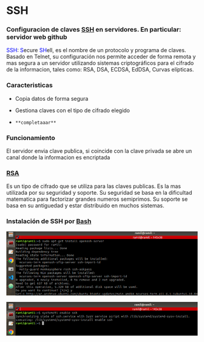 # SSH
### Configuracion de claves [SSH](https://es.wikipedia.org/wiki/Secure_Shell "Secure SHell") en servidores. En particular: servidor web github

<span style="color: blue"> SSH</span>:<span style="color: blue"> S</span>ecure <span style="color: blue"> SH</span>ell, es el nombre de un protocolo y programa de claves. Basado en Telnet, su configuración nos permite acceder de forma remota y mas segura a un servidor utilizando sistemas criptográficos para el cifrado de la informacion, tales como: RSA, DSA, ECDSA, EdDSA, Curvas elípticas.


### Caracteristicas

- Copia datos de forma segura
- Gestiona claves con el tipo de cifrado elegido

-     **completaaar**

### Funcionamiento

 El servidor envia clave publica, si coincide con la clave privada se abre un canal donde la informacion es encriptada

### [RSA](https://es.wikipedia.org/wiki/RSA "Rivest, Shamir y Adleman")

Es un tipo de cifrado que se utiliza para las claves publicas. Es la mas utilizada por su seguridad y soporte. Su seguridad se basa en la dificultad matematica para factorizar grandes numeros semiprimos. Su soporte se basa en su antiguedad y estar distribuido en muchos sistemas.

### Instalación de SSH por [Bash](https://es.wikipedia.org/wiki/Bash "Shell de Unix")

![](https://github.com/zapataramil/ssh/blob/main/src/img/instalacionSSH.png)

![](https://github.com/zapataramil/ssh/blob/main/src/img/instalacionSSH2.png)
